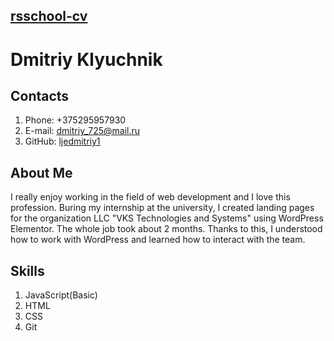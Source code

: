 ## [rsschool-cv](https://ljedmitriy1.github.io/rsschool-cv/)

# Dmitriy Klyuchnik

## Contacts

1. Phone: +375295957930
2. E-mail: dmitriy_725@mail.ru
3. GitHub: [ljedmitriy1](https://github.com/ljedmitriy1)

## About Me

I really enjoy working in the field of web development and I love this profession.
Вuring my internship at the university, I created landing pages for the organization LLC "VKS Technologies and Systems" using WordPress Elementor. The whole job took about 2 months.
Thanks to this, I understood how to work with WordPress and learned how to interact with the team.

## Skills

1. JavaScript(Basic)
2. HTML
3. CSS
4. Git
